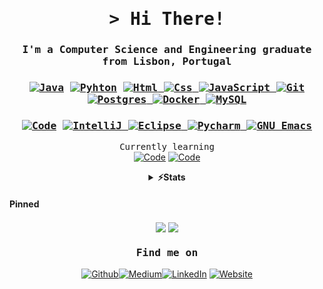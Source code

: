<h1 align="center">
        <samp>&gt; Hi There!
        </samp>
        <h3 align="center"><samp>I'm a Computer Science and Engineering graduate from Lisbon, Portugal</samp></h3>
</h1>

<h3 align="center"><samp> <a 
href="https://github.com/Mogilev?tab=repositories" target="_blank"  rel="noreferrer"> <img alt="Java" src="https://img.shields.io/badge/Java-007396.svg?&style=flat-square&logo=java&logoColor=white"></a> <a 
href="https://github.com/Mogilev?tab=repositories" target="_blank"  rel="noreferrer"> <img alt="Pyhton" src="https://img.shields.io/badge/Python-FFD43B?style=flat-square&logo=python&logoColor=darkgreen"></a> <a 
href="https://github.com/Mogilev?tab=repositories" target="_blank"  rel="noreferrer"> <img alt="Html" src="https://img.shields.io/badge/-HTML5-E34F26?style=flat-square&logo=HTML5&logoColor=white"></a><a 
href="https://github.com/Mogilev?tab=repositories" target="_blank"  rel="noreferrer"> <img alt="Css" src="https://img.shields.io/badge/-CSS3-1572B6?style=flat-square&logo=CSS3&logoColor=white"></a><a 
href="https://github.com/Mogilev?tab=repositories" target="_blank"  rel="noreferrer"> <img alt="JavaScript" src="https://img.shields.io/badge/JavaScript-F7DF1E.svg?style=flat-square&logo=javascript&logoColor=black"></a><a 
href="https://github.com/Mogilev?tab=repositories" target="_blank"  rel="noreferrer"> <img alt="Git" src="https://img.shields.io/badge/-Git-F44D27?style=flat-square&logo=Git&logoColor=white"></a><a 
href="https://github.com/Mogilev?tab=repositories" target="_blank"  rel="noreferrer"> <img alt="Postgres" src="https://img.shields.io/badge/PostgreSQL-316192.svg?style=flat-square&logo=postgresql&logoColor=white"></a><a 
href="https://github.com/Mogilev?tab=repositories" target="_blank"  rel="noreferrer"> <img alt="Docker" src="https://img.shields.io/badge/-Docker-000?style=flat-square&logo=Docker"></a><a 
href="https://github.com/Mogilev?tab=repositories" target="_blank"  rel="noreferrer"> <img alt="MySQL" src="https://img.shields.io/badge/-MySQL-4479A1?style=flat-square&logo=MySQL&logoColor=ffffff"></a>

</samp></h3>

<h3 align="center"><samp> <a 
href="https://github.com/Mogilev?tab=repositories" target="_blank"  rel="noreferrer"> <img alt="Code" src="https://img.shields.io/badge/-Visual%20Studio%20Code-23A9F2?style=flat-square&logo=Visual%20Studio%20Code&logoColor=white"></a> <a 
href="https://github.com/mogilev?tab=repositories&q=&type=&language=java&sort=" target="_blank"  rel="noreferrer"><img alt="IntelliJ" src="https://img.shields.io/badge/IntelliJ%20IDEA-000000.svg?&style=flat-square&logo=intellij-idea"></a><a 
href="https://github.com/Mogilev?tab=repositories" target="_blank"  rel="noreferrer"> <img alt="Eclipse" src="https://img.shields.io/badge/Eclipse-2C2255.svg?&style=flat-square&logo=eclipse"></a><a 
href="https://github.com/search?q=user%Mogilev+language%3Apython" target="_blank"  rel="noreferrer"> <img alt="Pycharm" src="https://img.shields.io/badge/PYcharm-000000?style=flat-square&logo=pycharm"></a><a 
href="https://github.com/Mogilev?tab=repositories" target="_blank"  rel="noreferrer"> <img alt="GNU Emacs" src="https://img.shields.io/badge/-Emacs-7F5AB6?style=flat-square&logo=gnuemacs&logoColor=white"></a>
</samp></h3>


<p align="center">
<samp> Currently learning </samp><br>
<a href="https://github.com/Mogilev?tab=repositories" target="_blank"  rel="noreferrer"> <img alt="Code" src="https://img.shields.io/badge/-AWS-000?style=flat-square&logo=Amazon-AWS&logoColor=F90"></a>
<a href="https://github.com/Mogilev?tab=repositories" target="_blank"  rel="noreferrer"> <img alt="Code" src="https://img.shields.io/badge/Linux-FCC624?style=flat-square&&logo=linux&logoColor=black"></a></p>
</samp>



<details align="center">
        <summary align="center"><b>⚡Stats</b></summary><br>
    <p align="center"><a href="https://github.com/Mogilev?tab=repositories" target="_blank"  rel="noreferrer"> <img alt="Code" src="https://github-readme-stats.vercel.app/api/top-langs/?username=mogilev&layout=compact&hide=HTML&count_private=True&theme=vue-dark"></a></p>
</details>



#### Pinned

<p align="center">
<a href="https://github.com/mogilev/SDPFinalProject">
  <img align="center" src="https://github-readme-stats.vercel.app/api/pin/?username=mogilev&repo=SDPFinalProject&theme=vue-dark" /></a>
<a href="https://github.com/mogilev/healthUnitOOP">
  <img align="center" src="https://github-readme-stats.vercel.app/api/pin/?username=mogilev&repo=healthUnitOOP&theme=vue-dark" /></a>
</p>

<h3 align="center"><samp>Find me on</samp></h3>


<p align="center"> <a 
href="https://github.com/mogilev" target="_blank" rel="noreferrer"><img alt="Github" src="https://img.shields.io/badge/-Github-black?style=flat-square&logo=github" /></a><a 
href="mailto:migl.duarte+ghrd@gmail.com" target="_blank" rel="noreferrer"><img alt="Medium" src="https://img.shields.io/badge/-Gmail-d14836?style=flat-square&logo=Gmail&logoColor=white" /></a><a 
href="https://www.linkedin.com/in/migueldcalves" target="_blank" rel="noreferrer"><img alt="LinkedIn" src="https://img.shields.io/badge/-LinkedIn-blue?style=flat-square&logo=Linkedin&logoColor=white" /></a> <a 
href="https://mogilev.github.io/" target="_blank" rel="noreferrer"><img alt="Website" src="https://img.shields.io/badge/Website-3b5998?style=flat-square&logo=google-chrome&logoColor=white" /></a> 
<br>

</p>
